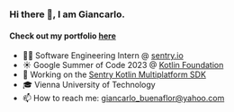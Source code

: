 ### Hi there 👋, I am Giancarlo.
#### Check out my portfolio [here](https://giancarlobuenaflor.com)

- 👨‍💻 Software Engineering Intern @ [sentry.io](https://sentry.io/)
- ☀️ Google Summer of Code 2023 @ [Kotlin Foundation](https://kotlinfoundation.org/)
- 🔭 Working on the [Sentry Kotlin Multiplatform SDK](https://github.com/getsentry/sentry-kotlin-multiplatform)
- 🎓 Vienna University of Technology
- 📫 How to reach me: giancarlo_buenaflor@yahoo.com

<!--
- 🔭 I’m currently working on a full stack application based on collaborations and coaching. You can read more about it on my portfolio!
-->
<!--
**buenaflor/buenaflor** is a ✨ _special_ ✨ repository because its `README.md` (this file) appears on your GitHub profile.

Here are some ideas to get you started:

- 🔭 I’m currently working on ...
- 🌱 I’m currently learning ...
- 👯 I’m looking to collaborate on ...
- 🤔 I’m looking for help with ...
- 💬 Ask me about ...
- 📫 How to reach me: ...
- 😄 Pronouns: ...
- ⚡ Fun fact: ...
-->
